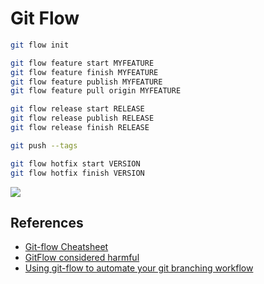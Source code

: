 # Git Flow

```sh
git flow init
```

```sh
git flow feature start MYFEATURE
git flow feature finish MYFEATURE
git flow feature publish MYFEATURE
git flow feature pull origin MYFEATURE
```

```sh
git flow release start RELEASE
git flow release publish RELEASE
git flow release finish RELEASE
```

```sh
git push --tags
```

```sh
git flow hotfix start VERSION
git flow hotfix finish VERSION
```

![](https://danielkummer.github.io/git-flow-cheatsheet/img/git-flow-commands.png)

## References

-   [Git-flow Cheatsheet](https://danielkummer.github.io/git-flow-cheatsheet)
-   [GitFlow considered harmful](http://endoflineblog.com/gitflow-considered-harmful)
-   [Using git-flow to automate your git branching workflow](http://jeffkreeftmeijer.com/2010/why-arent-you-using-git-flow)
